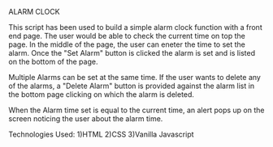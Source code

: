ALARM CLOCK

This script has been used to build a simple alarm clock function with a front end page. The user would be able to check the current time on top the page. In the middle of the page, the user can eneter the time to set the alarm. Once the "Set Alarm" button is clicked the alarm is set and is listed on the bottom of the page.

Multiple Alarms can be set at the same time. If the user wants to delete any of the alarms, a "Delete Alarm" button is provided against the alarm list in the bottom page clicking on which the alarm is deleted. 

When the Alarm time set is equal to the current time, an alert pops up on the screen noticing the user about the alarm time.

Technologies Used:
1)HTML
2)CSS
3)Vanilla Javascript

